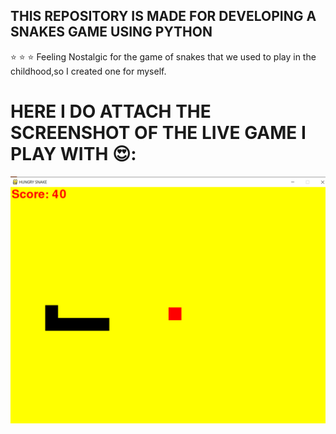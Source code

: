 
## THIS REPOSITORY IS MADE FOR DEVELOPING A SNAKES GAME USING PYTHON
:star: :star: :star:
Feeling Nostalgic for the game of snakes that we used to play in the childhood,so I created one for myself.

#  HERE I DO ATTACH THE SCREENSHOT OF THE LIVE GAME I PLAY WITH  :heart_eyes::

![alt text](PIC1.png)
